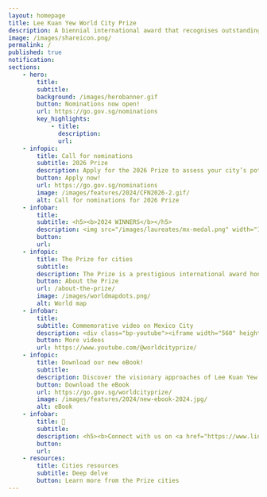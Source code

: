 ```yaml
---
layout: homepage
title: Lee Kuan Yew World City Prize
description: A biennial international award that recognises outstanding cities in tackling urban challenges to bring about a holistic & sustained urban transformation 
image: /images/shareicon.png/
permalink: /
published: true
notification: 
sections:
    - hero:
        title: 
        subtitle: 
        background: /images/herobanner.gif
        button: Nominations now open!
        url: https://go.gov.sg/nominations
        key_highlights:
            - title: 
              description: 
              url: 
    - infopic:    
        title: Call for nominations
        subtitle: 2026 Prize
        description: Apply for the 2026 Prize to assess your city’s potential, showcase its brilliance, and be among a global community of innovators.
        button: Apply now!
        url: https://go.gov.sg/nominations
        image: /images/features/2024/CFN2026-2.gif/
        alt: Call for nominations for 2026 Prize
    - infobar:    
        title: 
        subtitle: <h5><b>2024 WINNERS</b></h5> 
        description: <img src="/images/laureates/mx-medal.png" width="150" height="150"><br><a href="/mexico-city" style="color:#967942; text-decoration:underline">Mexico City</a><br><a href="/cape-town" style="color:#967942; text-decoration:underline">Cape Town</a> | <a href="/melbourne2" style="color:#967942; text-decoration:underline">Melbourne</a> | <a href="/rio-de-janeiro" style="color:#967942; text-decoration:underline">Rio de Janeiro</a> | <a href="/wellington" style="color:#967942; text-decoration:underline">Wellington</a><br><br>
        button: 
        url: 
    - infopic:    
        title: The Prize for cities
        subtitle: 
        description: The Prize is a prestigious international award honouring outstanding cities in creating liveable, vibrant & sustainable urban communities. Established in 2009, the Prize looks at the holistic transformation of cities over 10 to 20 years.
        button: About the Prize
        url: /about-the-prize/
        image: /images/worldmapdots.png/
        alt: World map
    - infobar:
        title: 
        subtitle: Commemorative video on Mexico City
        description: <div class="bp-youtube"><iframe width="560" height="315" src="https://www.youtube.com/embed/NH5a8MGmjCo" title="YouTube video player" frameborder="0" allow="accelerometer; autoplay; clipboard-write; encrypted-media; gyroscope; picture-in-picture" allowfullscreen></iframe></div>
        button: More videos
        url: https://www.youtube.com/@worldcityprize/
    - infopic:    
        title: Download our new eBook!
        subtitle: 
        description: Discover the visionary approaches of Lee Kuan Yew World City Prize cities from 2010-2024, with exclusive interviews from the Mayors of the 2024 cities, in this comprehensive ebook showcasing exemplary leadership and sustainable urban development.
        button: Download the eBook
        url: https://go.gov.sg/worldcityprize/
        image: /images/features/2024/new-ebook-2024.jpg/
        alt: eBook
    - infobar:
        title: 💬
        subtitle: 
        description: <h5><b>Connect with us on <a href="https://www.linkedin.com/company/worldcityprize/" style="color:#967942; text-decoration:underline;" target="_blank">LinkedIn</a><br><font color="#967942">#worldcityprize</font></b></h5>
        button: 
        url: 
    - resources:
        title: Cities resources
        subtitle: Deep delve
        button: Learn more from the Prize cities
---
```

